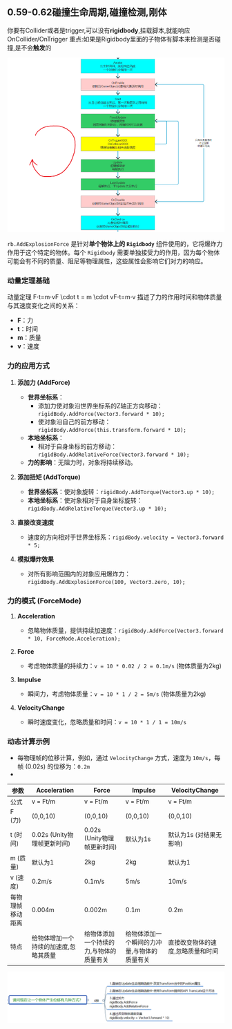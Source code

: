 ## 0.59-0.62碰撞生命周期,碰撞检测,刚体

你要有Collider或者是trigger,可以没有**rigidbody**,挂载脚本,就能响应OnCollider/OnTrigger
重点:如果是Rigidbody里面的子物体有脚本来检测是否碰撞,是不会**触发**的

![](Pictures/生命周期函数图.bmp)



`rb.AddExplosionForce` 是针对**单个物体上的 `Rigidbody`** 组件使用的，它将爆炸力作用于这个特定的物体。每个 `Rigidbody` 需要单独接受力的作用，因为每个物体可能会有不同的质量、阻尼等物理属性，这些属性会影响它们对力的响应。


### 动量定理基础

动量定理 F⋅t=m⋅vF \cdot t = m \cdot vF⋅t=m⋅v 描述了力的作用时间和物体质量与其速度变化之间的关系：

- **F**：力
- **t**：时间
- **m**：质量
- **v**：速度

### 力的应用方式

1. **添加力 (AddForce)**
    
    - **世界坐标系**：
        - 添加力使对象沿世界坐标系的Z轴正方向移动：`rigidBody.AddForce(Vector3.forward * 10);`
        - 使对象沿自己的前方移动：`rigidBody.AddForce(this.transform.forward * 10);`
    - **本地坐标系**：
        - 相对于自身坐标的前方移动：`rigidBody.AddRelativeForce(Vector3.forward * 10);`
    - **力的影响**：无阻力时，对象将持续移动。
2. **添加扭矩 (AddTorque)**
    
    - **世界坐标系**：使对象旋转：`rigidBody.AddTorque(Vector3.up * 10);`
    - **本地坐标系**：使对象相对于自身坐标旋转：`rigidBody.AddRelativeTorque(Vector3.up * 10);`
3. **直接改变速度**
    
    - 速度的方向相对于世界坐标系：`rigidBody.velocity = Vector3.forward * 5;`
4. **模拟爆炸效果**
    
    - 对所有影响范围内的对象应用爆炸力：`rigidBody.AddExplosionForce(100, Vector3.zero, 10);`

### 力的模式 (ForceMode)

1. **Acceleration**
    
    - 忽略物体质量，提供持续加速度：`rigidBody.AddForce(Vector3.forward * 10, ForceMode.Acceleration);`
2. **Force**
    
    - 考虑物体质量的持续力：`v = 10 * 0.02 / 2 = 0.1m/s` (物体质量为2kg)
3. **Impulse**
    
    - 瞬间力，考虑物体质量：`v = 10 * 1 / 2 = 5m/s` (物体质量为2kg)
4. **VelocityChange**
    
    - 瞬时速度变化，忽略质量和时间：`v = 10 * 1 / 1 = 10m/s`

### 动态计算示例

- 每物理帧的位移计算，例如，通过 `VelocityChange` 方式，速度为 `10m/s`，每帧 (0.02s) 的位移为：`0.2m`
- 

|参数|Acceleration|Force|Impulse|VelocityChange|
|---|---|---|---|---|
|公式|v = Ft/m|v = Ft/m|v = Ft/m|v = Ft/m|
|F (力)|(0,0,10)|(0,0,10)|(0,0,10)|(0,0,10)|
|t (时间)|0.02s (Unity物理帧更新时间)|0.02s (Unity物理帧更新时间)|默认为1s|默认为1s (对结果无影响)|
|m (质量)|默认为1|2kg|2kg|默认为1|
|v (速度)|0.2m/s|0.1m/s|5m/s|10m/s|
|每物理帧移动距离|0.004m|0.002m|0.1m|0.2m|
|特点|给物体增加一个持续的加速度,忽略其质量|给物体添加一个持续的力,与物体的质量有关|给物体添加一个瞬间的力冲量,与物体的质量有关|直接改变物体的速度,忽略质量和时间|
![](Pictures/Pasted%20image%2020240808103419.png)
